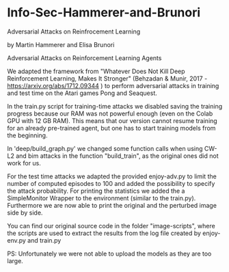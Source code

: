 # Info-Sec-Hammerer-and-Brunori
Adversarial Attacks on Reinfrocement Learning

by Martin Hammerer and Elisa Brunori


Adversarial Attacks on Reinforcement Learning Agents


We adapted the framework from  "Whatever Does Not Kill Deep Reinforcement Learning, Makes It Stronger" (Behzadan & Munir, 2017 - https://arxiv.org/abs/1712.09344 ) to perform adversarial attacks in training and test time on the Atari games Pong and Seaquest.

In the train.py script for training-time attacks we disabled saving the training progress because our RAM was not powerful enough (even on the Colab GPU with 12 GB RAM). 
This means that our version cannot resume training for an already pre-trained agent, but one has to start training models from the beginning.

In 'deep/build_graph.py' we changed some function calls when using CW-L2 and bim attacks in the function "build_train", as the original ones did not work for us. 

For the test time attacks we adapted the provided enjoy-adv.py to limit the number of computed episodes to 100 and added the possibility to specify the attack probability. For printing the statistics we added the a SimpleMonitor Wrapper to the environment (similar to the train.py). Furthermore we are now able to print the original and the perturbed image side by side.


You can find our original source code in the folder "image-scripts", where the scripts are used to extract the results from the log file created by enjoy-env.py and train.py

PS: Unfortunately we were not able to upload the models as they are too large.
